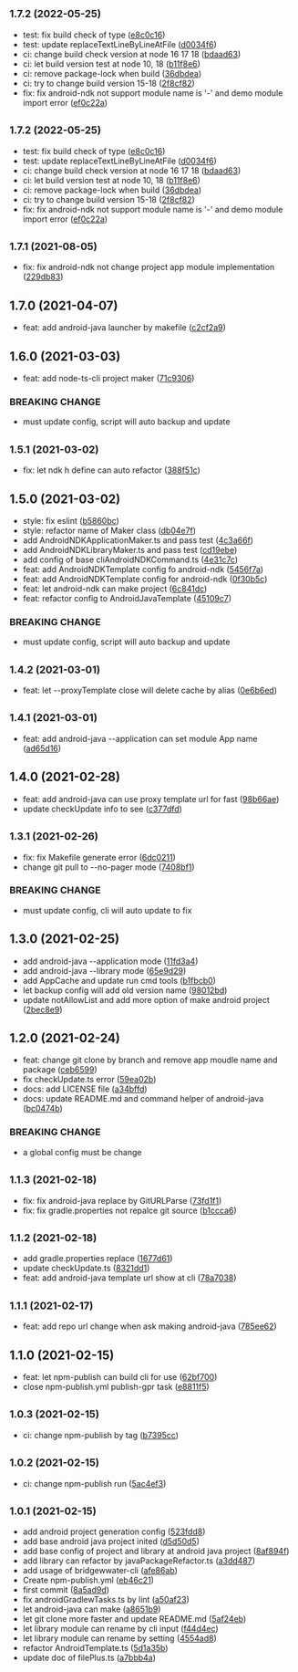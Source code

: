 ## <small>1.7.2 (2022-05-25)</small>

* test: fix build check of type ([e8c0c16](https://github.com/bridgewwater/bridgewwater-cli/commit/e8c0c16))
* test: update replaceTextLineByLineAtFile ([d0034f6](https://github.com/bridgewwater/bridgewwater-cli/commit/d0034f6))
* ci: change build check version at node 16 17 18 ([bdaad63](https://github.com/bridgewwater/bridgewwater-cli/commit/bdaad63))
* ci: let build version test at node 10, 18 ([b11f8e6](https://github.com/bridgewwater/bridgewwater-cli/commit/b11f8e6))
* ci: remove package-lock when build ([36dbdea](https://github.com/bridgewwater/bridgewwater-cli/commit/36dbdea))
* ci: try to change build version 15-18 ([2f8cf82](https://github.com/bridgewwater/bridgewwater-cli/commit/2f8cf82))
* fix: fix android-ndk not support module name is '-' and demo module import error ([ef0c22a](https://github.com/bridgewwater/bridgewwater-cli/commit/ef0c22a))



## <small>1.7.2 (2022-05-25)</small>

* test: fix build check of type ([e8c0c16](https://github.com/bridgewwater/bridgewwater-cli/commit/e8c0c16))
* test: update replaceTextLineByLineAtFile ([d0034f6](https://github.com/bridgewwater/bridgewwater-cli/commit/d0034f6))
* ci: change build check version at node 16 17 18 ([bdaad63](https://github.com/bridgewwater/bridgewwater-cli/commit/bdaad63))
* ci: let build version test at node 10, 18 ([b11f8e6](https://github.com/bridgewwater/bridgewwater-cli/commit/b11f8e6))
* ci: remove package-lock when build ([36dbdea](https://github.com/bridgewwater/bridgewwater-cli/commit/36dbdea))
* ci: try to change build version 15-18 ([2f8cf82](https://github.com/bridgewwater/bridgewwater-cli/commit/2f8cf82))
* fix: fix android-ndk not support module name is '-' and demo module import error ([ef0c22a](https://github.com/bridgewwater/bridgewwater-cli/commit/ef0c22a))



## <small>1.7.1 (2021-08-05)</small>

* fix: fix android-ndk not change project app module implementation ([229db83](https://github.com/bridgewwater/bridgewwater-cli/commit/229db83))

## 1.7.0 (2021-04-07)

* feat: add android-java launcher by makefile ([c2cf2a9](https://github.com/bridgewwater/bridgewwater-cli/commit/c2cf2a9))

## 1.6.0 (2021-03-03)

* feat: add node-ts-cli project maker ([71c9306](https://github.com/bridgewwater/bridgewwater-cli/commit/71c9306))

### BREAKING CHANGE

* must update config, script will auto backup and update

## <small>1.5.1 (2021-03-02)</small>

* fix: let ndk h define can auto refactor ([388f51c](https://github.com/bridgewwater/bridgewwater-cli/commit/388f51c))

## 1.5.0 (2021-03-02)

* style: fix eslint ([b5860bc](https://github.com/bridgewwater/bridgewwater-cli/commit/b5860bc))
* style: refactor name of Maker class ([db04e7f](https://github.com/bridgewwater/bridgewwater-cli/commit/db04e7f))
* add AndroidNDKApplicationMaker.ts and pass test ([4c3a66f](https://github.com/bridgewwater/bridgewwater-cli/commit/4c3a66f))
* add AndroidNDKLibraryMaker.ts and pass test ([cd19ebe](https://github.com/bridgewwater/bridgewwater-cli/commit/cd19ebe))
* add config of base cliAndroidNDKCommand.ts ([4e31c7c](https://github.com/bridgewwater/bridgewwater-cli/commit/4e31c7c))
* feat: add AndroidNDKTemplate config fo android-ndk ([5456f7a](https://github.com/bridgewwater/bridgewwater-cli/commit/5456f7a))
* feat: add AndroidNDKTemplate config for android-ndk ([0f30b5c](https://github.com/bridgewwater/bridgewwater-cli/commit/0f30b5c))
* feat: let android-ndk can make project ([6c841dc](https://github.com/bridgewwater/bridgewwater-cli/commit/6c841dc))
* feat: refactor config to AndroidJavaTemplate ([45109c7](https://github.com/bridgewwater/bridgewwater-cli/commit/45109c7))

### BREAKING CHANGE

* must update config, script will auto backup and update

## <small>1.4.2 (2021-03-01)</small>

* feat: let --proxyTemplate close will delete cache by alias ([0e6b6ed](https://github.com/bridgewwater/bridgewwater-cli/commit/0e6b6ed))

## <small>1.4.1 (2021-03-01)</small>

* feat: add android-java --application can set module App name ([ad65d16](https://github.com/bridgewwater/bridgewwater-cli/commit/ad65d16))

## 1.4.0 (2021-02-28)

* feat: add android-java can use proxy template url for fast ([98b66ae](https://github.com/bridgewwater/bridgewwater-cli/commit/98b66ae))
* update checkUpdate info to see ([c377dfd](https://github.com/bridgewwater/bridgewwater-cli/commit/c377dfd))

## <small>1.3.1 (2021-02-26)</small>

* fix: fix Makefile generate error ([6dc0211](https://github.com/bridgewwater/bridgewwater-cli/commit/6dc0211))
* change git pull to --no-pager mode ([7408bf1](https://github.com/bridgewwater/bridgewwater-cli/commit/7408bf1))


### BREAKING CHANGE

* must update config, cli will auto update to fix


## 1.3.0 (2021-02-25)

* add android-java --application mode ([11fd3a4](https://github.com/bridgewwater/bridgewwater-cli/commit/11fd3a4))
* add android-java --library mode ([65e9d29](https://github.com/bridgewwater/bridgewwater-cli/commit/65e9d29))
* add AppCache and update run cmd tools ([b1fbcb0](https://github.com/bridgewwater/bridgewwater-cli/commit/b1fbcb0))
* let backup config will add old version name ([98012bd](https://github.com/bridgewwater/bridgewwater-cli/commit/98012bd))
* update notAllowList and add more option of make android project ([2bec8e9](https://github.com/bridgewwater/bridgewwater-cli/commit/2bec8e9))

## 1.2.0 (2021-02-24)

* feat: change git clone by branch and remove app moudle name and package ([ceb6599](https://github.com/bridgewwater/bridgewwater-cli/commit/ceb6599))
* fix checkUpdate.ts error ([59ea02b](https://github.com/bridgewwater/bridgewwater-cli/commit/59ea02b))
* docs: add LICENSE file ([a34bffd](https://github.com/bridgewwater/bridgewwater-cli/commit/a34bffd))
* docs: update README.md and command helper of android-java ([bc0474b](https://github.com/bridgewwater/bridgewwater-cli/commit/bc0474b))

### BREAKING CHANGE

* a global config must be change


## <small>1.1.3 (2021-02-18)</small>

* fix: fix android-java replace by GitURLParse ([73fd1f1](https://github.com/bridgewwater/bridgewwater-cli/commit/73fd1f1))
* fix: fix gradle.properties not repalce git source ([b1ccca6](https://github.com/bridgewwater/bridgewwater-cli/commit/b1ccca6))

## <small>1.1.2 (2021-02-18)</small>

* add gradle.properties replace ([1677d61](https://github.com/bridgewwater/bridgewwater-cli/commit/1677d61))
* update checkUpdate.ts ([8321dd1](https://github.com/bridgewwater/bridgewwater-cli/commit/8321dd1))
* feat: add android-java template url show at cli ([78a7038](https://github.com/bridgewwater/bridgewwater-cli/commit/78a7038))

## <small>1.1.1 (2021-02-17)</small>

* feat: add repo url change when ask making android-java ([785ee62](https://github.com/bridgewwater/bridgewwater-cli/commit/785ee62))



## 1.1.0 (2021-02-15)

* feat: let npm-publish can build cli for use ([62bf700](https://github.com/bridgewwater/bridgewwater-cli/commit/62bf700))
* close npm-publish.yml publish-gpr task ([e8811f5](https://github.com/bridgewwater/bridgewwater-cli/commit/e8811f5))

## <small>1.0.3 (2021-02-15)</small>

* ci: change npm-publish by tag ([b7395cc](https://github.com/bridgewwater/bridgewwater-cli/commit/b7395cc))

## <small>1.0.2 (2021-02-15)</small>

* ci: change npm-publish run ([5ac4ef3](https://github.com/bridgewwater/bridgewwater-cli/commit/5ac4ef3))

## <small>1.0.1 (2021-02-15)</small>

* add android project generation config ([523fdd8](https://github.com/bridgewwater/bridgewwater-cli/commit/523fdd8))
* add base android java project inited ([d5d50d5](https://github.com/bridgewwater/bridgewwater-cli/commit/d5d50d5))
* add base config of project and library at android java project ([8af894f](https://github.com/bridgewwater/bridgewwater-cli/commit/8af894f))
* add library can refactor by javaPackageRefactor.ts ([a3dd487](https://github.com/bridgewwater/bridgewwater-cli/commit/a3dd487))
* add usage of bridgewwater-cli ([afe86ab](https://github.com/bridgewwater/bridgewwater-cli/commit/afe86ab))
* Create npm-publish.yml ([eb46c21](https://github.com/bridgewwater/bridgewwater-cli/commit/eb46c21))
* first commit ([8a5ad9d](https://github.com/bridgewwater/bridgewwater-cli/commit/8a5ad9d))
* fix androidGradlewTasks.ts by lint ([a50af23](https://github.com/bridgewwater/bridgewwater-cli/commit/a50af23))
* let android-java can make ([a8651b9](https://github.com/bridgewwater/bridgewwater-cli/commit/a8651b9))
* let git clone more faster and update README.md ([5af24eb](https://github.com/bridgewwater/bridgewwater-cli/commit/5af24eb))
* let library module can rename by cli input ([f44d4ec](https://github.com/bridgewwater/bridgewwater-cli/commit/f44d4ec))
* let library module can rename by setting ([4554ad8](https://github.com/bridgewwater/bridgewwater-cli/commit/4554ad8))
* refactor AndroidTemplate.ts ([5d1a35b](https://github.com/bridgewwater/bridgewwater-cli/commit/5d1a35b))
* update doc of filePlus.ts ([a7bbb4a](https://github.com/bridgewwater/bridgewwater-cli/commit/a7bbb4a))



